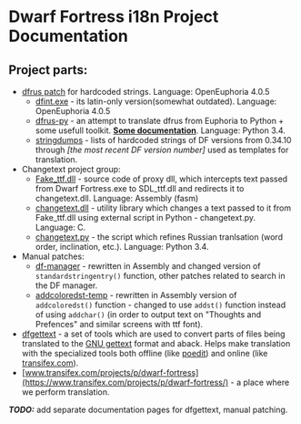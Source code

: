 # Dwarf Fortress i18n Project Documentation

## Project parts:

* [dfrus patch](https://bitbucket.org/insolor/dfrus/) for hardcoded strings. Language: OpenEuphoria 4.0.5
    * [dfint.exe](https://bitbucket.org/dfint/df-i18n) - its latin-only version(somewhat outdated). Language: OpenEuphoria 4.0.5
    * [dfrus-py](https://bitbucket.org/dfint/dfrus-py) - an attempt to translate dfrus from Euphoria to Python + some usefull toolkit. [**Some documentation**](dfrus-py). Language: Python 3.4.
    * [stringdumps](https://bitbucket.org/dfint/stringdumps) - lists of hardcoded strings of DF versions from 0.34.10 through *[the most recent DF version number]* used as templates for translation.
* Changetext project group:
    * [Fake_ttf.dll](https://bitbucket.org/dfint/fake_ttf.dll) - source code of proxy dll, which intercepts text passed from Dwarf Fortress.exe to SDL_ttf.dll and redirects it to changetext.dll. Language: Assembly (fasm)
    * [changetext.dll](https://bitbucket.org/dfint/changetextpy) - utility library which changes a text passed to it from Fake_ttf.dll using external script in Python - changetext.py. Language: C.
    * [changetext.py](https://bitbucket.org/dfint/changetextpy_script) - the script which refines Russian tranlsation (word order, inclination, etc.). Language: Python 3.4.
* Manual patches:
    * [df-manager](https://bitbucket.org/dfint/df-manager) - rewritten in Assembly and changed version of `standardstringentry()` function, other patches related to search in the DF manager.
    * [addcoloredst-temp](https://bitbucket.org/dfint/addcoloredst-temp) - rewritten in Assembly version of `addcoloredst()` function - changed to use `addst()` function instead of using `addchar()` (in order to output text on "Thoughts and Prefences" and similar screens with ttf font).
* [dfgettext](https://bitbucket.org/dfint/df-gettext-toolkit) - a set of tools which are used to convert parts of files being translated to the [GNU gettext](http://www.gnu.org/software/gettext/) format and aback. Helps make translation with the specialized tools both offline (like [poedit](http://poedit.net/)) and online (like [transifex.com](http://transifex.com/)).
* [www.transifex.com/projects/p/dwarf-fortress](https://www.transifex.com/projects/p/dwarf-fortress/) - a place where we perform translation.

***TODO:*** add separate documentation pages for dfgettext, manual patching.